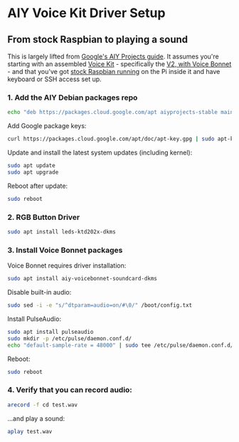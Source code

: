 # AIY Voice Kit Driver Setup
## From stock Raspbian to playing a sound

This is largely lifted from [Google's AIY Projects guide](https://github.com/google/aiyprojects-raspbian/blob/aiyprojects/HACKING.md#install-aiy-software-on-an-existing-raspbian-system). It assumes you're starting with an assembled [Voice Kit](https://aiyprojects.withgoogle.com/voice/) - specifically the [V2, with Voice Bonnet](https://pinout.xyz/pinout/aiy_voice_bonnet) - and that you've got [stock Raspbian running](https://www.raspberrypi.global/raspberry-pi-os-software.html) on the Pi inside it and have keyboard or SSH access set up.

### 1. Add the AIY Debian packages repo

```bash
echo "deb https://packages.cloud.google.com/apt aiyprojects-stable main" | sudo tee /etc/apt/sources.list.d/aiyprojects.list
```

Add Google package keys:

```bash
curl https://packages.cloud.google.com/apt/doc/apt-key.gpg | sudo apt-key add -
```

Update and install the latest system updates (including kernel):

```bash
sudo apt update
sudo apt upgrade
```

Reboot after update:

```bash
sudo reboot
```

### 2.  RGB Button Driver

```bash
sudo apt install leds-ktd202x-dkms
```

### 3. Install Voice Bonnet packages

Voice Bonnet requires driver installation:
```bash
sudo apt install aiy-voicebonnet-soundcard-dkms
```

Disable built-in audio:

```bash
sudo sed -i -e "s/^dtparam=audio=on/#\0/" /boot/config.txt
```

Install PulseAudio:

```bash
sudo apt install pulseaudio
sudo mkdir -p /etc/pulse/daemon.conf.d/
echo "default-sample-rate = 48000" | sudo tee /etc/pulse/daemon.conf.d/aiy.conf
```

Reboot:

```bash
sudo reboot
```

### 4. Verify that you can record audio:

```bash
arecord -f cd test.wav
```

...and play a sound:

```bash
aplay test.wav
```